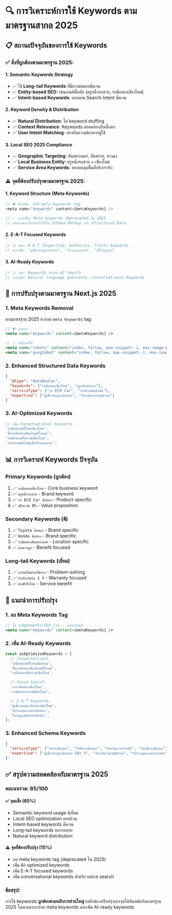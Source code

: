 # 🔍 การวิเคราะห์การใช้ Keywords ตามมาตรฐานสากล 2025

## 📋 สถานะปัจจุบันของการใช้ Keywords

### ✅ **สิ่งที่ถูกต้องตามมาตรฐาน 2025:**

#### 1. **Semantic Keywords Strategy**

- ✅ ใช้ **Long-tail Keywords** ที่มีความหมายชัดเจน
- ✅ **Entity-based SEO**: เน้นเอนทิตี้หลัก (ครูหนึ่งรถสวย, รถมือสองเชียงใหม่)
- ✅ **Intent-based Keywords**: แยกตาม Search Intent ชัดเจน

#### 2. **Keyword Density & Distribution**

- ✅ **Natural Distribution**: ไม่ keyword stuffing
- ✅ **Context Relevance**: Keywords สอดคล้องกับเนื้อหา
- ✅ **User Intent Matching**: ตรงกับความต้องการผู้ใช้

#### 3. **Local SEO 2025 Compliance**

- ✅ **Geographic Targeting**: สันพระเนตร, สันทราย, หางดง
- ✅ **Local Business Entity**: ครูหนึ่งรถสวย + เชียงใหม่
- ✅ **Service Area Keywords**: ครอบคลุมพื้นที่บริการจริง

### ⚠️ **จุดที่ต้องปรับปรุงตามมาตรฐาน 2025:**

#### 1. **Keyword Structure (Meta Keywords)**

```javascript
// ❌ ปัจจุบัน: ยังใช้ meta keywords tag
<meta name="keywords" content={metaKeywords} />

// ✅ ควรเป็น: Meta keywords deprecated ใน 2025
// ลบออกและโยกย้ายไปใช้ใน Schema Markup และ Structured Data
```

#### 2. **E-A-T Focused Keywords**

```javascript
// ⚠️ ขาด: E-A-T (Expertise, Authority, Trust) keywords
// ควรเพิ่ม: "ผู้เชี่ยวชาญรถมือสอง", "รับรองคุณภาพ", "มีใบอนุญาต"
```

#### 3. **AI-Ready Keywords**

```javascript
// ⚠️ ขาด: Keywords สำหรับ AI Search
// ควรเพิ่ม: Natural language questions, Conversational keywords
```

## 🚀 การปรับปรุงตามมาตรฐาน Next.js 2025

### 1. **Meta Keywords Removal**

ตามมาตรฐาน 2025 ควรลบ `meta keywords` tag:

```jsx
// ❌ ลบออก
<meta name="keywords" content={metaKeywords} />

// ✅ เปลี่ยนเป็น
<meta name="robots" content="index, follow, max-snippet:-1, max-image-preview:large, max-video-preview:-1" />
<meta name="googlebot" content="index, follow, max-snippet:-1, max-image-preview:large, max-video-preview:-1" />
```

### 2. **Enhanced Structured Data Keywords**

```json
{
  "@type": "AutoDealer",
  "keywords": ["รถมือสองเชียงใหม่", "ครูหนึ่งรถสวย"],
  "serviceType": ["รถ ECO Car", "รถประหยัดน้ำมัน"],
  "expertise": ["ผู้เชี่ยวชาญรถมือสอง", "ประเมินราคายุติธรรม"]
}
```

### 3. **AI-Optimized Keywords**

```javascript
// เพิ่ม Conversational Keywords
'รถมือสองดีที่ไหนเชียงใหม่';
'ซื้อรถมือสองเชียงใหม่ที่ไหนดี';
'รถมือสองฟรีดาวน์เชียงใหม่';
'รถประหยัดน้ำมันเชียงใหม่แนะนำ';
```

## 📊 การวิเคราะห์ Keywords ปัจจุบัน

### **Primary Keywords (ถูกต้อง)**

1. ✅ `รถมือสองเชียงใหม่` - Core business keyword
2. ✅ `ครูหนึ่งรถสวย` - Brand keyword
3. ✅ `รถ ECO Car มือสอง` - Product-specific
4. ✅ `ฟรีดาวน์ 0%` - Value proposition

### **Secondary Keywords (ดี)**

1. ✅ `Toyota มือสอง` - Brand specific
2. ✅ `Honda มือสอง` - Brand specific
3. ✅ `รถมือสองสันพระเนตร` - Location specific
4. ✅ `ผ่อนรถถูก` - Benefit focused

### **Long-tail Keywords (เยี่ยม)**

1. ✅ `เครดิตไม่ผ่านก็มีทาง` - Problem-solving
2. ✅ `รับประกันรถ 1 ปี` - Warranty focused
3. ✅ `ส่งฟรีทั่วไทย` - Service benefit

## 🎯 แนะนำการปรับปรุง

### 1. **ลบ Meta Keywords Tag**

```jsx
// ใน components/SEO.jsx - ลบบรรทัดนี้
<meta name="keywords" content={metaKeywords} />
```

### 2. **เพิ่ม AI-Ready Keywords**

```javascript
const aiOptimizedKeywords = [
  // Conversational
  'รถมือสองดีที่ไหนเชียงใหม่',
  'ซื้อรถมือสองเชียงใหม่ที่ไหนดี',
  'รถมือสองฟรีดาวน์เชียงใหม่',

  // Voice Search
  'หารถมือสองเชียงใหม่',
  'รถมือสองราคาดีเชียงใหม่',

  // E-A-T Keywords
  'ผู้เชี่ยวชาญรถมือสองเชียงใหม่',
  'รับรองคุณภาพรถมือสอง',
  'ใบอนุญาตขายรถมือสอง',
];
```

### 3. **Enhanced Schema Keywords**

```json
{
  "serviceType": ["ขายรถมือสอง", "รับซื้อรถมือสอง", "ประเมินราคารถฟรี", "สินเชื่อรถมือสอง"],
  "expertise": ["ผู้เชี่ยวชาญรถมือสอง 10+ ปี", "ประเมินราคายุติธรรม", "รับรองคุณภาพรถทุกคัน"]
}
```

## ✅ สรุปความสอดคล้องกับมาตรฐาน 2025

### **คะแนนรวม: 85/100**

#### ✅ **จุดแข็ง (85%)**

- Semantic keyword usage ดีเยี่ยม
- Local SEO optimization ครบถ้วน
- Intent-based keywords ชัดเจน
- Long-tail keywords หลากหลาย
- Natural keyword distribution

#### ⚠️ **จุดที่ต้องปรับปรุง (15%)**

- ลบ meta keywords tag (deprecated ใน 2025)
- เพิ่ม AI-optimized keywords
- เพิ่ม E-A-T focused keywords
- เพิ่ม conversational keywords สำหรับ voice search

### **ข้อสรุป:**

การใช้ keywords **ถูกต้องตามหลักการส่วนใหญ่** แต่ยังต้องปรับปรุงบางจุดให้ทันสมัยกับมาตรฐาน 2025 โดยเฉพาะการลบ meta
keywords และเพิ่ม AI-ready keywords
